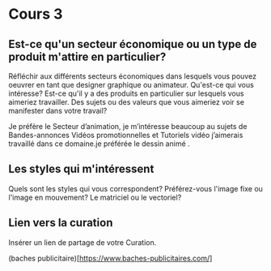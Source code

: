 # Cours 3
## Est-ce qu'un secteur économique ou un type de produit m'attire en particulier? 
Réfléchir aux différents secteurs économiques dans lesquels vous pouvez oeuvrer en tant que designer graphique ou animateur. Qu'est-ce qui vous intéresse? Est-ce qu'il y a des produits en particulier sur lesquels vous aimeriez travailler. Des sujets ou des valeurs que vous aimeriez voir se manifester dans votre travail? 

Je préfère le Secteur d’animation, je m’intéresse beaucoup au sujets de Bandes-annonces Vidéos promotionnelles  et Tutoriels vidéo  j’aimerais travaillé dans ce domaine.je préférée le dessin animé .

## Les styles qui m'intéressent

Quels sont les styles qui vous correspondent? Préférez-vous l'image fixe ou l'image en mouvement? Le matriciel ou le vectoriel?

## Lien vers la curation
Insérer un lien de partage de votre Curation. 

(baches publicitaire)[https://www.baches-publicitaires.com/]
